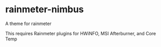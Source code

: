 # rainmeter-nimbus
A theme for rainmeter

This requires Rainmeter plugins for HWiNFO, MSI Afterburner, and Core Temp


